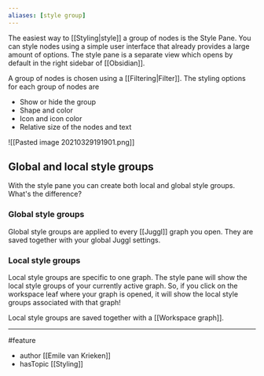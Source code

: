```yaml
---
aliases: [style group]
---
```


The easiest way to [[Styling|style]] a group of nodes is the Style Pane. You can style nodes using a simple user interface that already provides a large amount of options. The style pane is a separate view which opens by default in the right sidebar of [[Obsidian]]. 

A group of nodes is chosen using a [[Filtering|Filter]]. The styling options for each group of nodes are
- Show or hide the group
- Shape and color
- Icon and icon color
- Relative size of the nodes and text

![[Pasted image 20210329191901.png]]


## Global and local style groups
With the style pane you can create both local and global style groups. What's the difference?

### Global style groups
Global style groups are applied to every [[Juggl]] graph you open. They are saved together with your global Juggl settings.

### Local style groups
Local style groups are specific to one  graph. The style pane will show the local style groups of your currently active graph. So, if you click on the workspace leaf where your graph is opened, it will show the local style groups associated with that graph!

Local style groups are saved together with a [[Workspace graph]].

--- 
#feature
- author [[Emile van Krieken]]
- hasTopic [[Styling]]